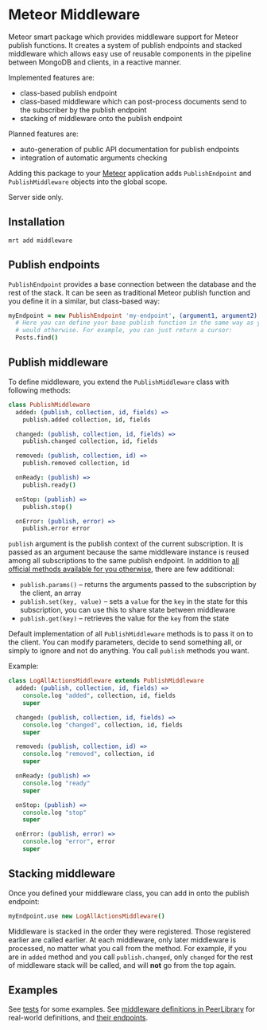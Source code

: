 Meteor Middleware
=================

Meteor smart package which provides middleware support for Meteor publish functions. It creates a system of
publish endpoints and stacked middleware which allows easy use of reusable components in the pipeline between
MongoDB and clients, in a reactive manner.

Implemented features are:
 * class-based publish endpoint
 * class-based middleware which can post-process documents send to the subscriber by the publish endpoint
 * stacking of middleware onto the publish endpoint

Planned features are:
 * auto-generation of public API documentation for publish endpoints
 * integration of automatic arguments checking

Adding this package to your [Meteor](http://www.meteor.com/) application adds `PublishEndpoint` and `PublishMiddleware`
objects into the global scope.

Server side only.

Installation
------------

```
mrt add middleware
```

Publish endpoints
-----------------

`PublishEndpoint` provides a base connection between the database and the rest of the stack. It can be seen as
traditional Meteor publish function and you define it in a similar, but class-based way:

```coffee
myEndpoint = new PublishEndpoint 'my-endpoint', (argument1, argument2) ->
  # Here you can define your base publish function in the same way as you
  # would otherwise. For example, you can just return a cursor:
  Posts.find()
```

Publish middleware
------------------

To define middleware, you extend the `PublishMiddleware` class with following methods:

```coffee
class PublishMiddleware
  added: (publish, collection, id, fields) =>
    publish.added collection, id, fields

  changed: (publish, collection, id, fields) =>
    publish.changed collection, id, fields

  removed: (publish, collection, id) =>
    publish.removed collection, id

  onReady: (publish) =>
    publish.ready()

  onStop: (publish) =>
    publish.stop()

  onError: (publish, error) =>
    publish.error error
```

`publish` argument is the publish context of the current subscription. It is passed as an argument because
the same middleware instance is reused among all subscriptions to the same publish endpoint. In addition to
[all official methods available for you otherwise](http://docs.meteor.com/#meteor_publish), there are few additional:

 * `publish.params()` – returns the arguments passed to the subscription by the client, an array
 * `publish.set(key, value)` – sets a `value` for the `key` in the state for this subscription, you can use this to share state
 between middleware
 * `publish.get(key)` – retrieves the value for the `key` from the state

Default implementation of all `PublishMiddleware` methods is to pass it on to the client. You can modify parameters,
decide to send something all, or simply to ignore and not do anything. You call `publish` methods you want.

Example:

```coffee
class LogAllActionsMiddleware extends PublishMiddleware
  added: (publish, collection, id, fields) =>
    console.log "added", collection, id, fields
    super

  changed: (publish, collection, id, fields) =>
    console.log "changed", collection, id, fields
    super

  removed: (publish, collection, id) =>
    console.log "removed", collection, id
    super

  onReady: (publish) =>
    console.log "ready"
    super

  onStop: (publish) =>
    console.log "stop"
    super

  onError: (publish, error) =>
    console.log "error", error
    super
```

Stacking middleware
-------------------

Once you defined your middleware class, you can add in onto the publish endpoint:

```coffee
myEndpoint.use new LogAllActionsMiddleware()
```

Middleware is stacked in the order they were registered. Those registered earlier are called earlier. At each middleware,
only later middleware is processed, no matter what you call from the method. For example, if you are in `added` method
and you call `publish.changed`, only `changed` for the rest of middleware stack will be called, and will **not** go from the
top again.

Examples
--------

See [tests](https://github.com/peerlibrary/meteor-middleware/blob/master/tests.coffee) for some examples. See
[middleware definitions in PeerLibrary](https://github.com/peerlibrary/peerlibrary/tree/development/server/middlewares) for
real-world definitions, and [their endpoints](https://github.com/peerlibrary/peerlibrary/blob/development/server).
